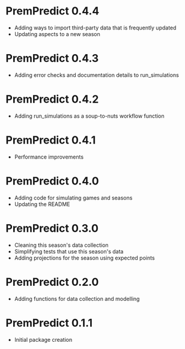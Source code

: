 # PremPredict 0.4.4
* Adding ways to import third-party data that is frequently updated
* Updating aspects to a new season

# PremPredict 0.4.3
* Adding error checks and documentation details to run_simulations

# PremPredict 0.4.2
* Adding run_simulations as a soup-to-nuts workflow function

# PremPredict 0.4.1
* Performance improvements

# PremPredict 0.4.0
* Adding code for simulating games and seasons
* Updating the README

# PremPredict 0.3.0
* Cleaning this season's data collection
* Simplifying tests that use this season's data
* Adding projections for the season using expected points

# PremPredict 0.2.0
* Adding functions for data collection and modelling

# PremPredict 0.1.1
* Initial package creation
